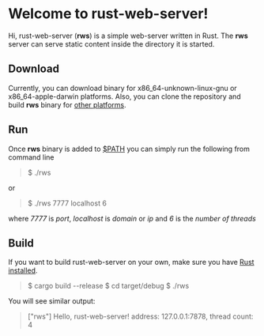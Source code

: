 # Welcome to rust-web-server!

Hi, rust-web-server (**rws**) is a simple web-server written in Rust. The **rws** server can serve static content inside the directory it is started.

## Download
Currently, you can download binary for x86_64-unknown-linux-gnu or x86_64-apple-darwin platforms. Also, you can clone the repository and build **rws** binary for [other platforms](https://doc.rust-lang.org/nightly/rustc/platform-support.html).

## Run
Once **rws** binary is added to [$PATH](https://en.wikipedia.org/wiki/PATH_%28variable%29) you can simply run the following from command line
> $ ./rws

or

> $ ./rws 7777 localhost  6

where *7777* is *port*, *localhost* is *domain* or *ip* and *6* is the *number of threads*

## Build

If you want to build rust-web-server on your own, make sure you have [Rust installed](https://www.rust-lang.org/tools/install).

> $ cargo build --release
> $ cd target/debug
> $ ./rws

You will see similar output:

>["rws"]
>Hello, rust-web-server!
>address: 127.0.0.1:7878, thread count: 4


